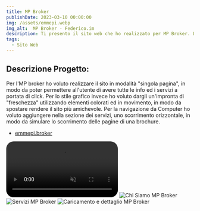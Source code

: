 ```yaml
---
title: MP Broker
publishDate: 2023-03-10 00:00:00
img: /assets/emmepi.webp
img_alt:  MP Broker - Federico.im
description: Ti presento il sito web che ho realizzato per MP Broker. Loro sono una Società che opera principalmente nel campo della consulenza assicurativa, con particolare attenzione rivolta a tutte quelle imprese che per l’esercizio della loro attività necessitano di una garanzia fideiussoria. Il sito è stato realizzato con WordPress, utilizzando uno stile grafico molto "fresco" e moderno, con l'usabilità come focus primario. 
tags:
  - Sito Web
---
```

## Descrizione Progetto:



Per l'MP broker ho voluto realizzare il sito in modalità "singola pagina", in modo da poter permettere all'utente di avere tutte le info ed i servizi a portata di click.
Per lo stile grafico invece ho voluto dargli un'impronta di "freschezza" utilizzando elementi colorati ed in movimento, in modo da spostare rendere il sito più amichevole.
Per la navigazione da Computer ho voluto aggiungere nella sezione dei servizi, uno scorrimento orizzontale, in modo da simulare lo scorrimento delle pagine di una brochure.

- <a href="https://emmepi.broker">emmepi.broker</a>

<video style="max-width:100%;border-radius:20px;border:1px solid var(--gray-800);" src="https://calicchia.design/wp-content/uploads/2023/04/Mpbroker-1.mp4" autoplay="" loop="" muted="muted" controlslist="nodownload" data-video="0"></video>
<img
					src="/assets/mp-broker-1.webp"
					alt="Chi Siamo MP Broker"
				/>
<img
					src="/assets/mp-broker-2.webp"
					alt="Servizi MP Broker"
				/>
<img
					src="/assets/mp-broker-3.webp"
					alt="Caricamento e dettaglio MP Broker"
				/>